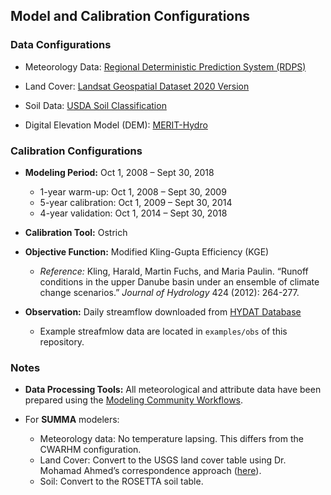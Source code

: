 ## Model and Calibration Configurations

### Data Configurations

- Meteorology Data: [Regional Deterministic Prediction System (RDPS)](https://github.com/kasra-keshavarz/datatool/tree/main/scripts/eccc-rdrs) 
  
- Land Cover: [Landsat Geospatial Dataset 2020 Version](https://github.com/kasra-keshavarz/gistool/tree/main/landsat)
  
- Soil Data: [USDA Soil Classification](https://hydroshare.org/resource/1361509511e44adfba814f6950c6e742/)  

- Digital Elevation Model (DEM): [MERIT-Hydro](https://doi.org/10.1029/2019WR024873)

### Calibration Configurations

- **Modeling Period:** Oct 1, 2008 – Sept 30, 2018  
  - 1-year warm-up: Oct 1, 2008 – Sept 30, 2009
  - 5-year calibration: Oct 1, 2009 – Sept 30, 2014
  - 4-year validation: Oct 1, 2014 – Sept 30, 2018

- **Calibration Tool:** Ostrich

- **Objective Function:** Modified Kling-Gupta Efficiency (KGE)  
  - *Reference:* Kling, Harald, Martin Fuchs, and Maria Paulin. “Runoff conditions in the upper Danube basin under an ensemble of climate change scenarios.” *Journal of Hydrology* 424 (2012): 264-277.

- **Observation:** Daily streamflow downloaded from [HYDAT Database](https://wateroffice.ec.gc.ca/mainmenu/historical_data_index_e.html)
  - Example streafmlow data are located in `examples/obs` of this repository.
  
### Notes
 
- **Data Processing Tools:** All meteorological and attribute data have been prepared using the [Modeling Community Workflows](https://github.com/kasra-keshavarz/community-modelling-workflow-training.git). 
   
- For **SUMMA** modelers: 
  - Meteorology data: No temperature lapsing. This differs from the CWARHM configuration.
  - Land Cover: Convert to the USGS land cover table using Dr. Mohamad Ahmed’s correspondence approach ([here](https://github.com/MIsmlAhmed/MAF/blob/main/03_model_specific_component/03_summa/write_summa_files.ipynb)).
  - Soil: Convert to the ROSETTA soil table.
